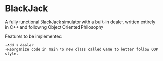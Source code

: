 # BlackJack
A fully functional BlackJack simulator with a built-in dealer, written entirely in C++ and following Object Oriented Philosophy

Features to be implemented:

    -Add a dealer
    -Reorganize code in main to new class called Game to better follow OOP style.
